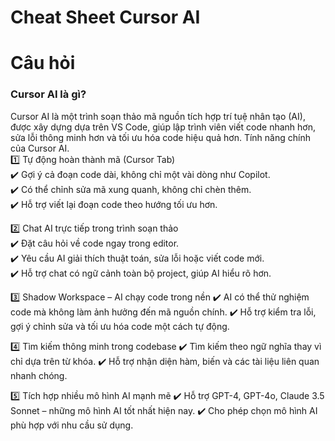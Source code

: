 # Cheat Sheet Cursor AI

# Câu hỏi

### Cursor AI là gì?
Cursor AI là một trình soạn thảo mã nguồn tích hợp trí tuệ nhân tạo (AI), được xây dựng dựa trên VS Code, giúp lập trình viên viết code nhanh hơn, sửa lỗi thông minh hơn và tối ưu hóa code hiệu quả hơn.
Tính năng chính của Cursor AI.  
1️⃣ Tự động hoàn thành mã (Cursor Tab)  
    ✔️ Gợi ý cả đoạn code dài, không chỉ một vài dòng như Copilot.  
    ✔️ Có thể chỉnh sửa mã xung quanh, không chỉ chèn thêm.  
    ✔️ Hỗ trợ viết lại đoạn code theo hướng tối ưu hơn.  

2️⃣ Chat AI trực tiếp trong trình soạn thảo  
  ✔️ Đặt câu hỏi về code ngay trong editor.  
  ✔️ Yêu cầu AI giải thích thuật toán, sửa lỗi hoặc viết code mới.  
  ✔️ Hỗ trợ chat có ngữ cảnh toàn bộ project, giúp AI hiểu rõ hơn.  

3️⃣ Shadow Workspace – AI chạy code trong nền
✔️ AI có thể thử nghiệm code mà không làm ảnh hưởng đến mã nguồn chính.
✔️ Hỗ trợ kiểm tra lỗi, gợi ý chỉnh sửa và tối ưu hóa code một cách tự động.

4️⃣ Tìm kiếm thông minh trong codebase
✔️ Tìm kiếm theo ngữ nghĩa thay vì chỉ dựa trên từ khóa.
✔️ Hỗ trợ nhận diện hàm, biến và các tài liệu liên quan nhanh chóng.

5️⃣ Tích hợp nhiều mô hình AI mạnh mẽ
✔️ Hỗ trợ GPT-4, GPT-4o, Claude 3.5 Sonnet – những mô hình AI tốt nhất hiện nay.
✔️ Cho phép chọn mô hình AI phù hợp với nhu cầu sử dụng.
